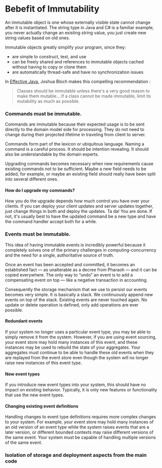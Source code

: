 # Bebefit of Immutability

An immutable object is one whose externally visible state cannot change after it is instantiated. The string type in Java and C# is a familiar example; you never actually change an existing string value, you just create new string values based on old ones.

Immutable objects greatly simplify your program, since they:

* are simple to construct, test, and use
* can be freely shared and references to immutable objects cached without having to copy or clone them
* are automatically thread-safe and have no synchronization issues

In [Effective Java](http://www.amazon.com/exec/obidos/ASIN/0321356683/ref=nosim/javapractices-20), Joshua Bloch makes this compelling recommendation :
>Classes should be immutable unless there's a very good reason to make them mutable....If a class cannot be made immutable, limit its mutability as much as possible.

### Commands must be immutable.
Commands are immutable because their expected usage is to be sent directly to the domain model side for processing. They do not need to change during their projected lifetime in traveling from client to server.

Commands form part of the lexicon or ubiquitous language. Naming a command is a careful process. It should be intention revealing. It should also be understandable by the domain experts.

Upgrading commands becomes necessary when new requirements cause existing commands not to be sufficient. Maybe a new field needs to be added, for example, or maybe an existing field should really have been split into several different ones.

#### How do I upgrade my commands?

How you do the upgrade depends how much control you have over your clients. If you can deploy your client updates and server updates together, just change things in both and deploy the updates. Ta da! You are done. If not, it's usually best to have the updated command be a new type and have the command handler accept both for a while.


### Events must be immutable.
This idea of having immutable events is incredibly powerful because it completely solves one of the primary challenges in computing-concurrency and the need for a single, authoritative source of truth. 

Once an event has been accepted and committed, it becomes an established fact — as unalterable as a decree from Pharaoh — and it can be copied everywhere. The only way to “undo” an event is to add a compensating event on top — like a negative transaction in accounting.

Consequently the storage mechanism that we use to persist our events becomes very simple. It is basically a stack. We continuously append new events on top of the stack. Existing events are never touched again. No update or delete operation is defined, only add operations are ever possible.

#### Redundant events
If your system no longer uses a particular event type, you may be able to simply remove it from the system. However, if you are using event sourcing, your event store may hold many instances of this event, and these instances may be used to rebuild the state of your aggregates. Your aggregates must continue to be able to handle these old events when they are replayed from the event store even though the system will no longer raise new instances of this event type.

#### New event types
If you introduce new event types into your system, this should have no impact on existing behavior. Typically, it is only new features or functionality that use the new event types.

#### Changing existing event definitions
Handling changes to event type definitions requires more complex changes to your system. For example, your event store may hold many instances of an old version of an event type while the system raises events that are a later version, or different bounded contexts may raise different versions of the same event. Your system must be capable of handling multiple versions of the same event. 


### Isolation of storage and deployment aspects from the main code